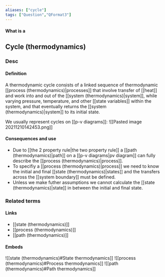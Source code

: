 ```yaml
---
aliases: ["cycle"]
tags: ["Question","QFormat3"]
---
```


#### What is a
## Cycle (thermodynamics)
### Desc
#### Definition
A thermodynamic cycle consists of a linked sequence of thermodynamic [[process (thermodynamics)|processes]] that involve transfer of [[heat]] and work into and out of the [[system (thermodynamics)|system]], while varying pressure, temperature, and other [[state variables]] within the system, and that eventually returns the [[system (thermodynamics)|system]] to its initial state.

We usually represent cycles on [[p-v diagrams]]:
![[Pasted image 20211210142453.png]]

#### Consequences and use
- Due to [[the 2 property rule|the two property rule]] a [[path (thermodynamics)|path]] on a [[p-v diagrams|pv diagram]] can fully describe the [[process (thermodynamics)|process]].
- To specifiy a [[process (thermodynamics)|process]] we need to know the initial and final [[state (thermodynamics)|states]] and the transfers across the [[system boundary]] must be defined.
- Unless we make futher assumptions we cannot calculate the [[state (thermodynamics)|state]] in between the initial and final state.


### Related terms
#### Links
- [[state (thermodynamics)]]
- [[process (thermodynamics)]]
- [[path (thermodynamics)]]

#### Embeds
![[state (thermodynamics)#State thermodynamics]]
![[process (thermodynamics)#Process thermodynamics]]
![[path (thermodynamics)#Path thermodynamics]]